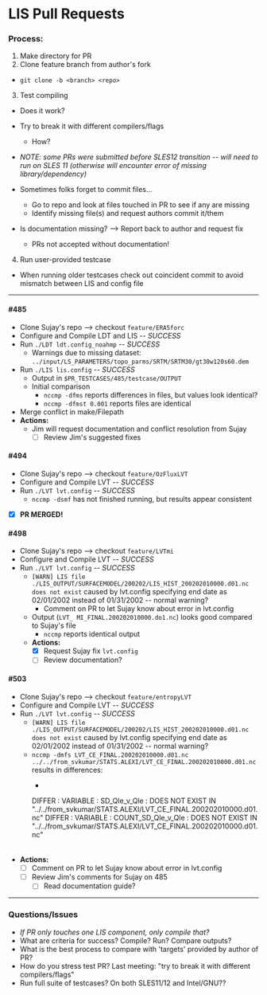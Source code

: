 # LIS Pull Requests

### Process:

1. Make directory for PR
2. Clone feature branch from author's fork
  * `git clone -b <branch> <repo>`
3. Test compiling
  * Does it work?
  * Try to break it with different compilers/flags
    * How?
  * *NOTE: some PRs were submitted before SLES12 transition -- will need to run on SLES 11 (otherwise will encounter error of missing library/dependency)*
  * Sometimes folks forget to commit files...
    * Go to repo and look at files touched in PR to see if any are missing
    * Identify missing file(s) and request authors commit it/them

  * Is documentation missing? --> Report back to author and request fix
    * PRs not accepted without documentation!
4. Run user-provided testcase
  * When running older testcases check out coincident commit to avoid mismatch between LIS and config file

----

#### \#485
* Clone Sujay's repo --> checkout `feature/ERA5forc`
* Configure and Compile LDT and LIS -- *SUCCESS*
* Run `./LDT ldt.config_noahmp` -- *SUCCESS*
  * Warnings due to missing dataset: `../input/LS_PARAMETERS/topo_parms/SRTM/SRTM30/gt30w120s60.dem`
* Run `./LIS lis.config` -- *SUCCESS*
  * Output in `$PR_TESTCASES/485/testcase/OUTPUT`
  * Initial comparison
    * `nccmp -dfms` reports differences in files, but values look identical?
    * `nccmp -dfmst 0.001` reports files are identical
* Merge conflict in make/Filepath
* **Actions:**
  * Jim will request documentation and conflict resolution from Sujay
    - [ ] Review Jim's suggested fixes

#### \#494
* Clone Sujay's repo --> checkout `feature/OzFluxLVT`
* Configure and Compile LVT -- *SUCCESS*
* Run `./LVT lvt.config` -- *SUCCESS*
  * `nccmp -dsmf` has not finished running, but results appear consistent
- [x] **PR MERGED!**

#### \#498
* Clone Sujay's repo --> checkout `feature/LVTmi`
* Configure and Compile LVT -- *SUCCESS*
* Run `./LVT lvt.config` -- *SUCCESS*
  * `[WARN] LIS file ./LIS_OUTPUT/SURFACEMODEL/200202/LIS_HIST_200202010000.d01.nc does not exist` caused by lvt.config specifying end date as 02/01/2002 instead of 01/31/2002 -- normal warning?
    * Comment on PR to let Sujay know about error in lvt.config
  * Output (`LVT_ MI_FINAL.200202010000.do1.nc`) looks good compared to Sujay's file
    * `nccmp` reports identical output
  * **Actions:**
    - [x] Request Sujay fix `lvt.config`
    - [ ] Review documentation?

#### \#503
* Clone Sujay's repo --> checkout `feature/entropyLVT`
* Configure and Compile LVT -- *SUCCESS*
* Run `./LVT lvt.config` -- *SUCCESS*
  * `[WARN] LIS file ./LIS_OUTPUT/SURFACEMODEL/200202/LIS_HIST_200202010000.d01.nc does not exist` caused by lvt.config specifying end date as 02/01/2002 instead of 01/31/2002 -- normal warning?
  * `nccmp -dmfs LVT_CE_FINAL.200202010000.d01.nc ../../from_svkumar/STATS.ALEXI/LVT_CE_FINAL.200202010000.d01.nc` results in differences:
    *  ```
      DIFFER : VARIABLE : SD_Qle_v_Qle : DOES NOT EXIST IN "../../from_svkumar/STATS.ALEXI/LVT_CE_FINAL.200202010000.d01.nc"
      DIFFER : VARIABLE : COUNT_SD_Qle_v_Qle : DOES NOT EXIST IN "../../from_svkumar/STATS.ALEXI/LVT_CE_FINAL.200202010000.d01.nc"
      ```
####

* **Actions:**
  - [ ] Comment on PR to let Sujay know about error in lvt.config
  - [ ] Review Jim's comments for Sujay on 485
    - [ ] Read documentation guide?

----

### Questions/Issues

* *If PR only touches one LIS component, only compile that?*
* What are criteria for success? Compile? Run? Compare outputs?
* What is the best process to compare with 'targets' provided by author of PR?
* How do you stress test PR? Last meeting: "try to break it with different compilers/flags"
* Run full suite of testcases? On both SLES11/12 and Intel/GNU??
